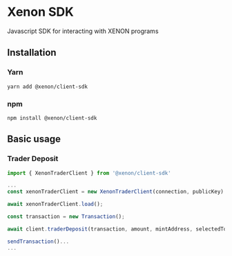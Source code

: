 # Xenon SDK

Javascript SDK for interacting with XENON programs

## Installation

### Yarn
```
yarn add @xenon/client-sdk
```
### npm
```
npm install @xenon/client-sdk
```

## Basic usage

### Trader Deposit
```js
import { XenonTraderClient } from '@xenon/client-sdk'

...
const xenonTraderClient = new XenonTraderClient(connection, publicKey)

await xenonTraderClient.load();

const transaction = new Transaction();

await client.traderDeposit(transaction, amount, mintAddress, selectedToken === 'SOL' ? true : false);

sendTransaction()...
...

```


